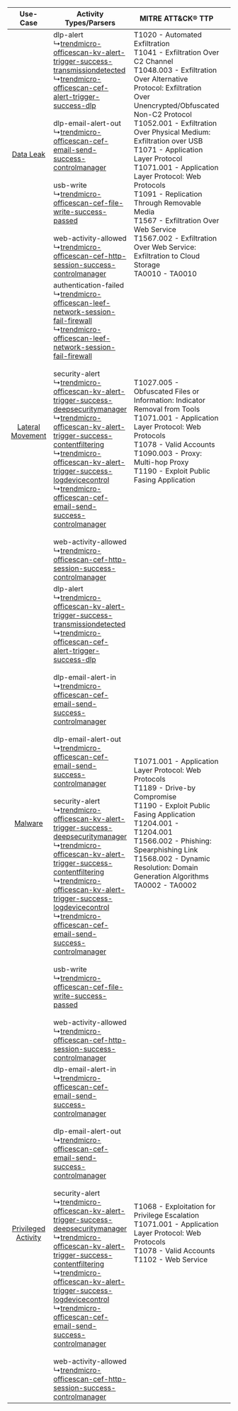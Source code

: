 |    Use-Case    | Activity Types/Parsers    | MITRE ATT&CK® TTP    | Content    |
|:----:| ---- | ---- | ---- |
|    [Data Leak](../../../UseCases/uc_data_leak.md)    |  dlp-alert<br> ↳[trendmicro-officescan-kv-alert-trigger-success-transmissiondetected](Ps/pC_trendmicroofficescankvalerttriggersuccesstransmissiondetected.md)<br> ↳[trendmicro-officescan-cef-alert-trigger-success-dlp](Ps/pC_trendmicroofficescancefalerttriggersuccessdlp.md)<br><br> dlp-email-alert-out<br> ↳[trendmicro-officescan-cef-email-send-success-controlmanager](Ps/pC_trendmicroofficescancefemailsendsuccesscontrolmanager.md)<br><br> usb-write<br> ↳[trendmicro-officescan-cef-file-write-success-passed](Ps/pC_trendmicroofficescanceffilewritesuccesspassed.md)<br><br> web-activity-allowed<br> ↳[trendmicro-officescan-cef-http-session-success-controlmanager](Ps/pC_trendmicroofficescancefhttpsessionsuccesscontrolmanager.md)<br>    | T1020 - Automated Exfiltration<br>T1041 - Exfiltration Over C2 Channel<br>T1048.003 - Exfiltration Over Alternative Protocol: Exfiltration Over Unencrypted/Obfuscated Non-C2 Protocol<br>T1052.001 - Exfiltration Over Physical Medium: Exfiltration over USB<br>T1071 - Application Layer Protocol<br>T1071.001 - Application Layer Protocol: Web Protocols<br>T1091 - Replication Through Removable Media<br>T1567 - Exfiltration Over Web Service<br>T1567.002 - Exfiltration Over Web Service: Exfiltration to Cloud Storage<br>TA0010 - TA0010<br> | [<ul><li>80 Rules</li></ul><ul><li>38 Models</li></ul>](RM/r_m_trend_micro_officescan_Data_Leak.md) |
|    [Lateral Movement](../../../UseCases/uc_lateral_movement.md)    |  authentication-failed<br> ↳[trendmicro-officescan-leef-network-session-fail-firewall](Ps/pC_trendmicroofficescanleefnetworksessionfailfirewall.md)<br> ↳[trendmicro-officescan-leef-network-session-fail-firewall](Ps/pC_trendmicroofficescanleefnetworksessionfailfirewall.md)<br><br> security-alert<br> ↳[trendmicro-officescan-kv-alert-trigger-success-deepsecuritymanager](Ps/pC_trendmicroofficescankvalerttriggersuccessdeepsecuritymanager.md)<br> ↳[trendmicro-officescan-kv-alert-trigger-success-contentfiltering](Ps/pC_trendmicroofficescankvalerttriggersuccesscontentfiltering.md)<br> ↳[trendmicro-officescan-kv-alert-trigger-success-logdevicecontrol](Ps/pC_trendmicroofficescankvalerttriggersuccesslogdevicecontrol.md)<br> ↳[trendmicro-officescan-cef-email-send-success-controlmanager](Ps/pC_trendmicroofficescancefemailsendsuccesscontrolmanager.md)<br><br> web-activity-allowed<br> ↳[trendmicro-officescan-cef-http-session-success-controlmanager](Ps/pC_trendmicroofficescancefhttpsessionsuccesscontrolmanager.md)<br>    | T1027.005 - Obfuscated Files or Information: Indicator Removal from Tools<br>T1071.001 - Application Layer Protocol: Web Protocols<br>T1078 - Valid Accounts<br>T1090.003 - Proxy: Multi-hop Proxy<br>T1190 - Exploit Public Fasing Application<br>    | [<ul><li>10 Rules</li></ul>](RM/r_m_trend_micro_officescan_Lateral_Movement.md)    |
|    [Malware](../../../UseCases/uc_malware.md)    |  dlp-alert<br> ↳[trendmicro-officescan-kv-alert-trigger-success-transmissiondetected](Ps/pC_trendmicroofficescankvalerttriggersuccesstransmissiondetected.md)<br> ↳[trendmicro-officescan-cef-alert-trigger-success-dlp](Ps/pC_trendmicroofficescancefalerttriggersuccessdlp.md)<br><br> dlp-email-alert-in<br> ↳[trendmicro-officescan-cef-email-send-success-controlmanager](Ps/pC_trendmicroofficescancefemailsendsuccesscontrolmanager.md)<br><br> dlp-email-alert-out<br> ↳[trendmicro-officescan-cef-email-send-success-controlmanager](Ps/pC_trendmicroofficescancefemailsendsuccesscontrolmanager.md)<br><br> security-alert<br> ↳[trendmicro-officescan-kv-alert-trigger-success-deepsecuritymanager](Ps/pC_trendmicroofficescankvalerttriggersuccessdeepsecuritymanager.md)<br> ↳[trendmicro-officescan-kv-alert-trigger-success-contentfiltering](Ps/pC_trendmicroofficescankvalerttriggersuccesscontentfiltering.md)<br> ↳[trendmicro-officescan-kv-alert-trigger-success-logdevicecontrol](Ps/pC_trendmicroofficescankvalerttriggersuccesslogdevicecontrol.md)<br> ↳[trendmicro-officescan-cef-email-send-success-controlmanager](Ps/pC_trendmicroofficescancefemailsendsuccesscontrolmanager.md)<br><br> usb-write<br> ↳[trendmicro-officescan-cef-file-write-success-passed](Ps/pC_trendmicroofficescanceffilewritesuccesspassed.md)<br><br> web-activity-allowed<br> ↳[trendmicro-officescan-cef-http-session-success-controlmanager](Ps/pC_trendmicroofficescancefhttpsessionsuccesscontrolmanager.md)<br> | T1071.001 - Application Layer Protocol: Web Protocols<br>T1189 - Drive-by Compromise<br>T1190 - Exploit Public Fasing Application<br>T1204.001 - T1204.001<br>T1566.002 - Phishing: Spearphishing Link<br>T1568.002 - Dynamic Resolution: Domain Generation Algorithms<br>TA0002 - TA0002<br>    | [<ul><li>28 Rules</li></ul><ul><li>9 Models</li></ul>](RM/r_m_trend_micro_officescan_Malware.md)    |
| [Privileged Activity](../../../UseCases/uc_privileged_activity.md) |  dlp-email-alert-in<br> ↳[trendmicro-officescan-cef-email-send-success-controlmanager](Ps/pC_trendmicroofficescancefemailsendsuccesscontrolmanager.md)<br><br> dlp-email-alert-out<br> ↳[trendmicro-officescan-cef-email-send-success-controlmanager](Ps/pC_trendmicroofficescancefemailsendsuccesscontrolmanager.md)<br><br> security-alert<br> ↳[trendmicro-officescan-kv-alert-trigger-success-deepsecuritymanager](Ps/pC_trendmicroofficescankvalerttriggersuccessdeepsecuritymanager.md)<br> ↳[trendmicro-officescan-kv-alert-trigger-success-contentfiltering](Ps/pC_trendmicroofficescankvalerttriggersuccesscontentfiltering.md)<br> ↳[trendmicro-officescan-kv-alert-trigger-success-logdevicecontrol](Ps/pC_trendmicroofficescankvalerttriggersuccesslogdevicecontrol.md)<br> ↳[trendmicro-officescan-cef-email-send-success-controlmanager](Ps/pC_trendmicroofficescancefemailsendsuccesscontrolmanager.md)<br><br> web-activity-allowed<br> ↳[trendmicro-officescan-cef-http-session-success-controlmanager](Ps/pC_trendmicroofficescancefhttpsessionsuccesscontrolmanager.md)<br>    | T1068 - Exploitation for Privilege Escalation<br>T1071.001 - Application Layer Protocol: Web Protocols<br>T1078 - Valid Accounts<br>T1102 - Web Service<br>    | [<ul><li>4 Rules</li></ul>](RM/r_m_trend_micro_officescan_Privileged_Activity.md)    |